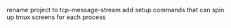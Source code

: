 rename project to tcp-message-stream
add setup commands that can spin up tmux screens for each process